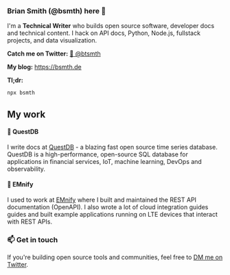 ### Brian Smith (@bsmth) here 👋

I'm a **Technical Writer** who builds open source software, developer docs and
technical content. I hack on API docs, Python, Node.js, fullstack projects, and
data visualization.

**Catch me on Twitter:** [🐤 @btsmth](https://twitter.com/DevDocsBrian)

**My blog:** https://bsmth.de

**Tl;dr:**

```bash
npx bsmth
```

## My work

#### 🔬 QuestDB

I write docs at [QuestDB](https://github.com/questdb/questdb) - a blazing fast
open source time series database. QuestDB is a high-performance, open-source SQL
database for applications in financial services, IoT, machine learning, DevOps
and observability.

#### 📡 EMnify

I used to work at [EMnify](https://www.emnify.com/) where I built and maintained
the REST API documentation (OpenAPI). I also wrote a lot of cloud integration
guides guides and built example applications running on LTE devices that
interact with REST APIs.

### 📫 Get in touch

If you're building open source tools and communities, feel free to
[DM me on Twitter](https://twitter.com/DevDocsBrian).
